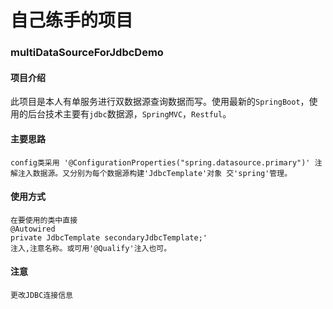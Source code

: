 <h1>自己练手的项目</h1>
<h3>multiDataSourceForJdbcDemo</h3>

#### 项目介绍
  此项目是本人有单服务进行双数据源查询数据而写。使用最新的`SpringBoot`，使用的后台技术主要有`jdbc`数据源，`SpringMVC`，`Restful`。

#### 主要思路
    config类采用 '@ConfigurationProperties("spring.datasource.primary")' 注解注入数据源。又分别为每个数据源构建'JdbcTemplate'对象 交'spring'管理。
  
#### 使用方式
    在要使用的类中直接
    @Autowired
    private JdbcTemplate secondaryJdbcTemplate;'
    注入,注意名称。或可用'@Qualify'注入也可。

#### 注意
    更改JDBC连接信息
